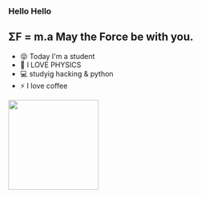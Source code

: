 ### Hello Hello

## ΣF = m.a        May the Force be with you.
- 😝 Today I'm a student
- 🌠 I LOVE PHYSICS
- 💻 studyig hacking & python
- ⚡ I love coffee

<div>
  <a href="https://github.com/GabrielSpoopy">
  <img height="180em" src="https://github-readme-stats.vercel.app/api?username=GabrielSpoopy&show_icons=true&theme=highcontrast&include_all_commits=true&count_private=true"/>
</div>
  
##
  
